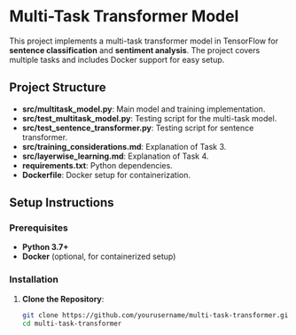 # Multi-Task Transformer Model

This project implements a multi-task transformer model in TensorFlow for **sentence classification** and **sentiment analysis**. The project covers multiple tasks and includes Docker support for easy setup.

## Project Structure

- **src/multitask_model.py**: Main model and training implementation.
- **src/test_multitask_model.py**: Testing script for the multi-task model.
- **src/test_sentence_transformer.py**: Testing script for sentence transformer.
- **src/training_considerations.md**: Explanation of Task 3.
- **src/layerwise_learning.md**: Explanation of Task 4.
- **requirements.txt**: Python dependencies.
- **Dockerfile**: Docker setup for containerization.

## Setup Instructions

### Prerequisites

- **Python 3.7+**
- **Docker** (optional, for containerized setup)

### Installation

1. **Clone the Repository**:
   ```bash
   git clone https://github.com/yourusername/multi-task-transformer.git
   cd multi-task-transformer
